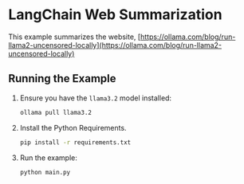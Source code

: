 # LangChain Web Summarization

This example summarizes the website, [https://ollama.com/blog/run-llama2-uncensored-locally](https://ollama.com/blog/run-llama2-uncensored-locally)

## Running the Example

1. Ensure you have the `llama3.2` model installed:

   ```bash
   ollama pull llama3.2
   ```

2. Install the Python Requirements.

   ```bash
   pip install -r requirements.txt
   ```

3. Run the example:

   ```bash
   python main.py
   ```
